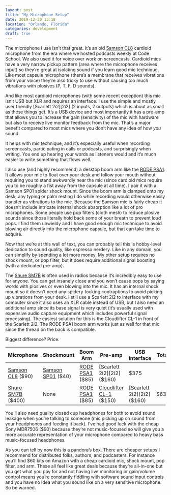 ```yaml
---
layout: post
title: "My Microphone Setup"
date: 2019-12-20 13:18
location: "Orlando, Florida"
categories: development
draft: true
---
```


The microphone I use isn’t that great. It’s an old [Samson CL8][cl8]
cardioid microphone from the era where we hosted podcasts weekly at Code
School. We also used it for voice over work on screencasts. Cardioid
mics have a very narrow pickup pattern (area where the microphone
receives input) so they’re great at isolating sound if you learn good
mic technique. Like most capsule microphone (there’s a membrane that
receives vibrations from your voice) they’re also tricky to use without
causing too much vibrations with plosives (P, T, F, D sounds).

And like most cardioid microphones (with some recent exception) this mic
isn’t USB but XLR and requires an interface. I use the simple and mostly
user friendly [Scarlett 2i2][2i2] (2 inputs, 2 outputs) which is about
as small as these things get. It’s a USB device and most importantly it
has a pre-amp that allows you to increase the gain (sensitivity) of the
mic with hardware but also to receive live monitor feedback from the
mic. That’s a major benefit compared to most mics where you don’t have
any idea of how *you* sound.

It helps with mic technique, and it’s especially useful when recording
screencasts, participating in calls or podcasts, and surprisingly when
writing. You end up hearing your words as listeners would and it’s much
easier to write something that flows well.

I also use (and highly recommend) a desktop boom arm like the [RODE
PSA1][psa1]. It allows your mic to float over your desk and follow your
mouth without requiring you to stand awkwardly near the mic (since
cardioid mics require you to be roughly a fist away from the capsule at
all time). I pair it with a Samson SP01 spider shock mount. Since the
boom arm is clamped onto my desk, any typing or palm resting I do while
recording would otherwise easily transfer as vibrations to the mic.
Because the Samson mic is fairly cheap it doesn’t include intricate
internal shock absorption like a lot of pro microphones. Some people use
pop filters (cloth mesh) to reduce plosive sounds since those literally
hold back some of your breath to prevent loud pops. I find them unwieldy
and I have good enough mic technique to avoid blowing air directly into
the microphone capsule, but that can take time to acquire.

Now that we’re at this wall of text, you can probably tell this is
hobby-level dedication to sound quality, like espresso nerdery. Like in
any domain, you can simplify by spending a lot more money. My other
setup requires no shock mount, or pop filter, but it does require
additional signal boosting (with a dedicated pre-amp).

The [Shure SM7B][sm7b] is often used in radios because it’s incredibly
easy to use for anyone. You can get insanely close and you won’t cause
pops by saying words with plosives or even blowing into the mic. It has
an internal shock mount so it doesn’t need any spidery-looking
contraptions to avoid picking up vibrations from your desk. I still use
a Scarlett 2i2 to interface with my computer since it also uses an XLR
cable instead of USB, but I also need an additional amp since its base
signal is very quiet (it’s usually used with expensive audio capture
equipment which includes powerful signal processing). The easiest
solution for this is the Cloudlifter CL-1 in front of the Scarlett 2i2.
The RODE PSA1 boom arm works just as well for that mic since the thread
on the back is compatible.

Biggest difference? Price.

| Microphone | Shockmount | Boom Arm | Pre-amp | USB Interface | Total |
| --- | --- | --- | --- | --- | --- |
| [Samson CL8][cl8] ($90) | [Samson SP01][sp01] ($40) | [RODE PSA1][psa1] ($85) | [Scarlett 2i2][2i2] ($160) | $375 |
| [Shure SM7B][sm7b] ($400) | None | [RODE PSA1][psa1] ($85) | [Cloudlifter CL-1][cl1] ($150) | [Scarlett 2i2][2i2] ($160) | $635 |

You’ll also need quality closed cup headphones for both to avoid sound
leakage when you’re talking to someone (mic picking up on sound from
your headphones and feeding it back). I’ve had good luck with the cheap
Sony MDR7506 ($90) because they’re not music-focused so will give you a
more accurate representation of your microphone compared to heavy bass
music-focused headphones.

As you can tell by now this is a pandora’s box. There are cheaper setups
I recommend for distributed folks, authors, and podcasters. For instance
you’ll find $60 kits on Amazon with a cheap cardioid mic, shock mount,
pop filter, and arm. These all feel like great deals because they’re
all-in-one but you get what you pay for and not having live monitoring
or gain/volume control means you’re constantly fiddling with software
sound input controls and you have no idea what you sound like on a very
sensitive microphone. So be warned.

[sm7b]: https://www.shure.com/en-GB/products/microphones/sm7b
[cl8]: http://www.samsontech.com/samson/products/microphones/condenser-microphones/cl8/
[psa1]: http://www.rode.com/accessories/psa1
[cl1]: https://www.cloudmicrophones.com/cloudlifter-cl-1
[sp01]: http://www.samsontech.com/samson/products/accessories/microphone-accessories/sp01/
